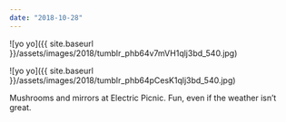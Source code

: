 ```yaml
---
date: "2018-10-28"
---
```


![yo yo]({{ site.baseurl }}/assets/images/2018/tumblr_phb64v7mVH1qlj3bd_540.jpg)

![yo yo]({{ site.baseurl }}/assets/images/2018/tumblr_phb64pCesK1qlj3bd_540.jpg)

Mushrooms and mirrors at Electric Picnic. Fun, even if the weather isn’t great.
